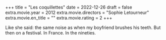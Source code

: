 +++
title = "Les coquillettes"
date = 2022-12-26
draft = false
extra.movie.year = 2012
extra.movie.directors = "Sophie Letourneur"
extra.movie.en_title = ""
extra.movie.rating = 2
+++

Like she said: the same noise as when my boyfriend brushes his teeth. But then on a festival. In France. In the nineties.<!-- more -->
